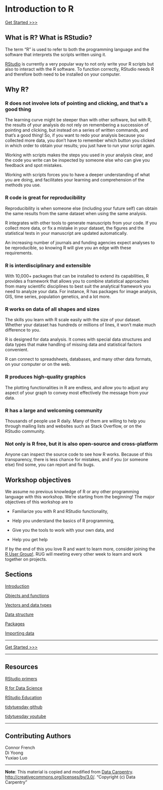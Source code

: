 Introduction to R
================

[Get Started \>\>\>](sections/01-introduction.md)

## What is R? What is RStudio?

The term “R” is used to refer to both the programming language and the
software that interprets the scripts written using it.

[RStudio](https://rstudio.com/) is currently a very popular way to not
only write your R scripts but also to interact with the R software. To
function correctly, RStudio needs R and therefore both need to be
installed on your computer. 

## Why R?

### R does not involve lots of pointing and clicking, and that’s a good thing

The learning curve might be steeper than with other software, but with
R, the results of your analysis do not rely on remembering a succession
of pointing and clicking, but instead on a series of written commands,
and that’s a good thing\! So, if you want to redo your analysis because
you collected more data, you don’t have to remember which button you
clicked in which order to obtain your results; you just have to run your
script again.

Working with scripts makes the steps you used in your analysis clear,
and the code you write can be inspected by someone else who can give you
feedback and spot mistakes.

Working with scripts forces you to have a deeper understanding of what
you are doing, and facilitates your learning and comprehension of the
methods you use.

### R code is great for reproducibility

Reproducibility is when someone else (including your future self) can
obtain the same results from the same dataset when using the same
analysis.

R integrates with other tools to generate manuscripts from your code. If
you collect more data, or fix a mistake in your dataset, the figures and
the statistical tests in your manuscript are updated automatically.

An increasing number of journals and funding agencies expect analyses to
be reproducible, so knowing R will give you an edge with these
requirements.

### R is interdisciplinary and extensible

With 10,000+ packages that can be installed to extend its capabilities,
R provides a framework that allows you to combine statistical approaches
from many scientific disciplines to best suit the analytical framework
you need to analyze your data. For instance, R has packages for image
analysis, GIS, time series, population genetics, and a lot more.

### R works on data of all shapes and sizes

The skills you learn with R scale easily with the size of your dataset.
Whether your dataset has hundreds or millions of lines, it won’t make
much difference to you.

R is designed for data analysis. It comes with special data structures
and data types that make handling of missing data and statistical
factors convenient.

R can connect to spreadsheets, databases, and many other data formats,
on your computer or on the web.

### R produces high-quality graphics

The plotting functionalities in R are endless, and allow you to adjust
any aspect of your graph to convey most effectively the message from
your data.

### R has a large and welcoming community

Thousands of people use R daily. Many of them are willing to help you
through mailing lists and websites such as Stack Overflow, or on the
RStudio community.

### Not only is R free, but it is also open-source and cross-platform

Anyone can inspect the source code to see how R works. Because of this
transparency, there is less chance for mistakes, and if you (or someone
else) find some, you can report and fix bugs.

## Workshop objectives

We assume no previous knowledge of R or any other programming language
with this workshop. We’re starting from the beginning\! The major
objectives of this workshop are to

  - Familiarize you with R and RStudio functionality,

  - Help you understand the basics of R programming,

  - Give you the tools to work with your own data, and

  - Help you get help

If by the end of this you love R and want to learn more, consider
joining the [R User
Group\!](https://commons.gc.cuny.edu/groups/rug-r-users-group/). RUG
will meeting every other week to learn and work together on projects.

## Sections

[Introduction](sections/01-introduction.md)

[Objects and functions](sections/02-functions.md)

[Vectors and data types](sections/04-vectors.md)

[Data structure](sections/06-data-structure.md)

[Packages](sections/07-packages.md)

[Importing data](sections/08-importing-data.md)

-----

[Get Started \>\>\>](sections/01-introduction.md)

-----

## Resources

[RStudio primers](https://rstudio.cloud/learn/primers)

[R for Data Science](https://r4ds.had.co.nz/)

[RStudio Education](https://education.rstudio.com/)

[tidytuesday github](https://github.com/rfordatascience/tidytuesday)

[tidytuesday
youtube](https://www.youtube.com/user/safe4democracy/videos)

-----
## Contributing Authors

Connor French   
Di Yoong   
Yuxiao Luo   

-----

**Note**: This material is copied and modified from [Data
Carpentry](https://datacarpentry.org/R-ecology-lesson/00-before-we-start.html).
<http://creativecommons.org/licenses/by/3.0/>. “Copyright (c) Data
Carpentry”


